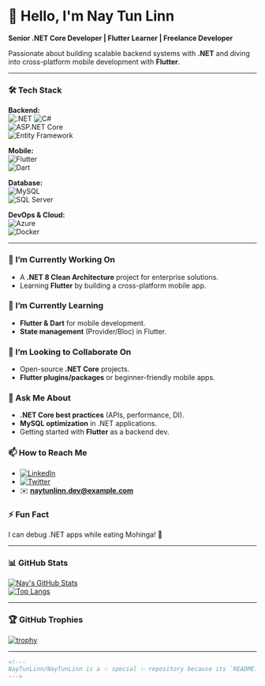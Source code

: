 # 👋 Hello, I'm Nay Tun Linn  
**Senior .NET Core Developer | Flutter Learner | Freelance Developer**  

Passionate about building scalable backend systems with **.NET** and diving into cross-platform mobile development with **Flutter**.  

---

### 🛠️ Tech Stack  
**Backend:**  
![.NET](https://img.shields.io/badge/.NET-512BD4?logo=dotnet&logoColor=white) 
![C#](https://img.shields.io/badge/C%23-239120?logo=c-sharp&logoColor=white)  
![ASP.NET Core](https://img.shields.io/badge/ASP.NET%20Core-512BD4?logo=.net&logoColor=white)  
![Entity Framework](https://img.shields.io/badge/EF%20Core-512BD4?logo=dotnet&logoColor=white)  

**Mobile:**  
![Flutter](https://img.shields.io/badge/Flutter-02569B?logo=flutter&logoColor=white)  
![Dart](https://img.shields.io/badge/Dart-0175C2?logo=dart&logoColor=white)  

**Database:**  
![MySQL](https://img.shields.io/badge/MySQL-4479A1?logo=mysql&logoColor=white)  
![SQL Server](https://img.shields.io/badge/SQL%20Server-CC2927?logo=microsoft-sql-server&logoColor=white)  

**DevOps & Cloud:**  
![Azure](https://img.shields.io/badge/Azure-0089D6?logo=microsoft-azure&logoColor=white)  
![Docker](https://img.shields.io/badge/Docker-2496ED?logo=docker&logoColor=white)  

---

### 🔭 I’m Currently Working On  
- A **.NET 8 Clean Architecture** project for enterprise solutions.  
- Learning **Flutter** by building a cross-platform mobile app.  

### 🌱 I’m Currently Learning  
- **Flutter & Dart** for mobile development.  
- **State management** (Provider/Bloc) in Flutter.  

### 👯 I’m Looking to Collaborate On  
- Open-source **.NET Core** projects.  
- **Flutter plugins/packages** or beginner-friendly mobile apps.  

### 💬 Ask Me About  
- **.NET Core best practices** (APIs, performance, DI).  
- **MySQL optimization** in .NET applications.  
- Getting started with **Flutter** as a backend dev.  

### 📫 How to Reach Me  
- [![LinkedIn](https://img.shields.io/badge/LinkedIn-0A66C2?logo=linkedin&logoColor=white)](https://linkedin.com/in/naytunlinn)  
- [![Twitter](https://img.shields.io/badge/Twitter-1DA1F2?logo=twitter&logoColor=white)](https://twitter.com/naytunlinn)  
- ✉️ **naytunlinn.dev@example.com**  

### ⚡ Fun Fact  
I can debug .NET apps while eating Mohinga! 🍜  

---

### 📊 GitHub Stats  
[![Nay's GitHub Stats](https://github-readme-stats.vercel.app/api?username=NayTunLinn&show_icons=true&theme=radical&hide_border=true)](https://github.com/NayTunLinn)  
[![Top Langs](https://github-readme-stats.vercel.app/api/top-langs/?username=NayTunLinn&layout=compact&theme=radical&hide_border=true)](https://github.com/NayTunLinn)  

---

### 🏆 GitHub Trophies  
[![trophy](https://github-profile-trophy.vercel.app/?username=NayTunLinn&theme=onedark&margin-w=15)](https://github.com/ryo-ma/github-profile-trophy)  

---

```html
<!---
NayTunLinn/NayTunLinn is a ✨ special ✨ repository because its `README.md` (this file) appears on your GitHub profile.
--->
